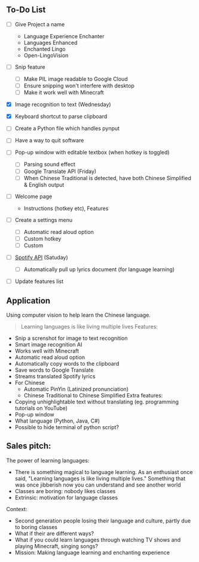 ## To-Do List
- [ ] Give Project a name
    - Language Experience Enchanter
    - Languages Enhanced
    - Enchanted Lingo
    - Open-LingoVision
- [ ] Snip feature
    - [ ] Make PIL image readable to Google Cloud
    - [ ] Ensure snipping won't interfere with desktop
    - [ ] Make it work well with Minecraft
- [x] Image recognition to text (Wednesday)
- [x] Keyboard shortcut to parse clipboard
- [ ] Create a Python file which handles pynput
- [ ] Have a way to quit software

- [ ] Pop-up window with editable textbox (when hotkey is toggled)
    - [ ] Parsing sound effect
    - [ ] Google Translate API (Friday)
    - [ ] When Chinese Traditional is detected, have both Chinese Simplified & English output
- [ ] Welcome page
    - Instructions (hotkey etc), Features
- [ ] Create a settings menu
    - [ ] Automatic read aloud option
    - [ ] Custom hotkey
    - [ ] Custom
- [ ] [Spotify API](https://youtu.be/c5sWvP9h3s8) (Satuday)
    - [ ] Automatically pull up lyrics document (for language learning)
- [ ] Update features list


## Application
Using computer vision to help learn the Chinese language.
> Learning languages is like living multiple lives
Features:
- Snip a screnshot for image to text recognition
- Smart image recognition AI
- Works well with Minecraft
- Automatic read aloud option
- Automatically copy words to the clipboard
- Save words to Google Translate
- Streams translated Spotify lyrics
- For Chinese
    - Automatic PinYin (Latinized pronunciation)
    - Chinese Traditional to Chinese Simplified
Extra features:
- Copying unhighlightable text without translating (eg. programming tutorials on YouTube)
- Pop-up window
- What language (Python, Java, C#)
- Possible to hide terminal of python script?


## Sales pitch:
The power of learning languages:
- There is something magical to language learning. As an enthusiast once said, "Learning languages is like living multiple lives." Something that was once jibberish now you
can understand and see another world
- Classes are boring: nobody likes classes
- Extrinsic: motivation for language classes

Context:
- Second generation people losing their language and culture, partly due to boring classes
- What if their are different ways?
- What if you could learn languages through watching TV shows and playing Minecraft, singing songs?
- Mission: Making language learning and enchanting experience
